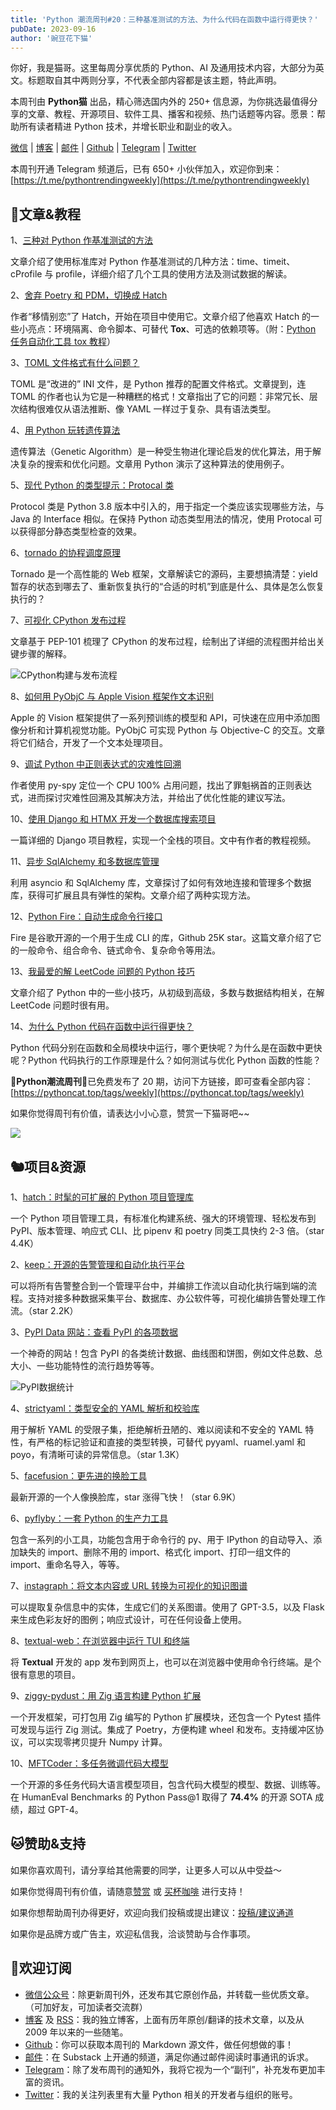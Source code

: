 ```yaml
---
title: 'Python 潮流周刊#20：三种基准测试的方法、为什么代码在函数中运行得更快？'
pubDate: 2023-09-16
author: '豌豆花下猫'
---
```


你好，我是猫哥。这里每周分享优质的 Python、AI 及通用技术内容，大部分为英文。标题取自其中两则分享，不代表全部内容都是该主题，特此声明。

本周刊由 **Python猫** 出品，精心筛选国内外的 250+ 信息源，为你挑选最值得分享的文章、教程、开源项目、软件工具、播客和视频、热门话题等内容。愿景：帮助所有读者精进 Python 技术，并增长职业和副业的收入。

[微信](https://img.pythoncat.top/python_cat.jpg) | [博客](https://pythoncat.top) | [邮件](https://pythoncat.substack.com) | [Github](https://github.com/chinesehuazhou/python-weekly) | [Telegram](https://t.me/pythontrendingweekly) | [Twitter](https://twitter.com/chinesehuazhou) 

本周刊开通 Telegram 频道后，已有 650+ 小伙伴加入，欢迎你到来：[https://t.me/pythontrendingweekly](https://t.me/pythontrendingweekly)

## 🦄文章&教程

1、[三种对 Python 作基准测试的方法](https://superfastpython.com/benchmark-python-code/)

文章介绍了使用标准库对 Python 作基准测试的几种方法：time、timeit、cProfile 与 profile，详细介绍了几个工具的使用方法及测试数据的解读。

2、[舍弃 Poetry 和 PDM，切换成 Hatch](https://andrich.me/2023/08/switching-to-hatch/)

作者“移情别恋”了 Hatch，开始在项目中使用它。文章介绍了他喜欢 Hatch 的一些小亮点：环境隔离、命令脚本、可替代 **Tox**、可选的依赖项等。（附：[Python 任务自动化工具 tox 教程](https://pythoncat.top/posts/2020-01-06-tox)）

3、[TOML 文件格式有什么问题？](https://hitchdev.com/strictyaml/why-not/toml/)

TOML 是“改进的” INI 文件，是 Python 推荐的配置文件格式。文章提到，连 TOML 的作者也认为它是一种糟糕的格式！文章指出了它的问题：非常冗长、层次结构很难仅从语法推断、像 YAML 一样过于复杂、具有语法类型。

4、[用 Python 玩转遗传算法](https://joseprupi.github.io/misc/2023/08/19/playing_with_genetic_algorithms_in_python.html)

遗传算法（Genetic Algorithm）是一种受生物进化理论启发的优化算法，用于解决复杂的搜索和优化问题。文章用 Python 演示了这种算法的使用例子。

5、[现代 Python 的类型提示：Protocal 类](https://codebeez.nl/blogs/type-hinting-in-modern-python-the-protocol-class/)

Protocol 类是 Python 3.8 版本中引入的，用于指定一个类应该实现哪些方法，与 Java 的 Interface 相似。在保持 Python 动态类型用法的情况，使用 Protocal 可以获得部分静态类型检查的效果。

6、[tornado 的协程调度原理](https://dev.to/caipi/tornado-de-xie-cheng-diao-du-yuan-li-2h34)

Tornado 是一个高性能的 Web 框架，文章解读它的源码，主要想搞清楚：yield 暂存的状态到哪去了、重新恢复执行的“合适的时机”到底是什么、具体是怎么恢复执行的？

7、[可视化 CPython 发布过程](https://sethmlarson.dev/security-developer-in-residence-weekly-report-9)

文章基于 PEP-101 梳理了 CPython 的发布过程，绘制出了详细的流程图并给出关键步骤的解释。

![CPython构建与发布流程](https://img.pythoncat.top/2023-09-16_cpython.png)

8、[如何用 PyObjC 与 Apple Vision 框架作文本识别](https://yasoob.me/posts/how-to-use-vision-framework-via-pyobjc/)

Apple 的 Vision 框架提供了一系列预训练的模型和 API，可快速在应用中添加图像分析和计算机视觉功能。PyObjC 可实现 Python 与 Objective-C 的交互。文章将它们结合，开发了一个文本处理项目。

9、[调试 Python 中正则表达式的灾难性回溯](https://krishnanchandra.com/posts/regex-catastrophic-backtracking/)

作者使用 py-spy 定位一个 CPU 100% 占用问题，找出了罪魁祸首的正则表达式，进而探讨灾难性回溯及其解决方法，并给出了优化性能的建议写法。

10、[使用 Django 和 HTMX 开发一个数据库搜索项目](https://www.photondesigner.com/articles/database-search-django-htmx)

一篇详细的 Django 项目教程，实现一个全栈的项目。文中有作者的教程视频。

11、[异步 SqlAlchemy 和多数据库管理](https://python-bloggers.com/2023/09/asynchronous-sqlalchemy-and-multiple-databases/)

利用 asyncio 和 SqlAlchemy 库，文章探讨了如何有效地连接和管理多个数据库，获得可扩展且具有弹性的架构。文章介绍了两种实现方法。

12、[Python Fire：自动生成命令行接口](https://juejin.cn/post/7278246015193464847)

Fire 是谷歌开源的一个用于生成 CLI 的库，Github 25K star。这篇文章介绍了它的一般命令、组合命令、链式命令、复杂命令等用法。

13、[我最爱的解 LeetCode 问题的 Python 技巧](https://www.jjinux.com/2022/08/python-my-favorite-python-tricks-for.html)

文章介绍了 Python 中的一些小技巧，从初级到高级，多数与数据结构相关，在解 LeetCode 问题时很有用。

14、[为什么 Python 代码在函数中运行得更快？](https://stackabuse.com/why-does-python-code-run-faster-in-a-function/)

Python 代码分别在函数和全局模块中运行，哪个更快呢？为什么是在函数中更快呢？Python 代码执行的工作原理是什么？如何测试与优化 Python 函数的性能？

🎁**Python潮流周刊**🎁已免费发布了 20 期，访问下方链接，即可查看全部内容：[https://pythoncat.top/tags/weekly](https://pythoncat.top/tags/weekly) 

如果你觉得周刊有价值，请表达小小心意，赞赏一下猫哥吧~~

![](https://img.pythoncat.top/support_pythoncat.png)

## 🐿️项目&资源

1、[hatch：时髦的可扩展的 Python 项目管理库](https://github.com/pypa/hatch)

一个 Python 项目管理工具，有标准化构建系统、强大的环境管理、轻松发布到 PyPI、版本管理、响应式 CLI、比 pipenv 和 poetry 同类工具快约 2-3 倍。（star 4.4K）

2、[keep：开源的告警管理和自动化执行平台](https://github.com/keephq/keep)

可以将所有告警整合到一个管理平台中，并编排工作流以自动化执行端到端的流程。支持对接多种数据采集平台、数据库、办公软件等，可视化编排告警处理工作流。（star 2.2K）

3、[PyPI Data 网站：查看 PyPI 的各项数据](https://py-code.org/stats)

一个神奇的网站！包含 PyPI 的各类统计数据、曲线图和饼图，例如文件总数、总大小、一些功能特性的流行趋势等等。

![PyPI数据统计](https://img.pythoncat.top/2023-09-15_pypi-data.png)

4、[strictyaml：类型安全的 YAML 解析和校验库](https://github.com/crdoconnor/strictyaml)

用于解析 YAML 的受限子集，拒绝解析丑陋的、难以阅读和不安全的 YAML 特性，有严格的标记验证和直接的类型转换，可替代 pyyaml、ruamel.yaml 和 poyo，有清晰可读的异常信息。（star 1.3K）

5、[facefusion：更先进的换脸工具](https://github.com/facefusion/facefusion)

最新开源的一个人像换脸库，star 涨得飞快！（star 6.9K）

6、[pyflyby：一套 Python 的生产力工具](https://github.com/deshaw/pyflyby)

包含一系列的小工具，功能包含用于命令行的 py、用于 IPython 的自动导入、添加缺失的 import、删除不用的 import、格式化 import、打印一组文件的 import、重命名导入，等等。

7、[instagraph：将文本内容或 URL 转换为可视化的知识图谱](https://github.com/yoheinakajima/instagraph)

可以提取复杂信息中的实体，生成它们的关系图谱。使用了 GPT-3.5，以及 Flask 来生成色彩友好的图例；响应式设计，可在任何设备上使用。

8、[textual-web：在浏览器中运行 TUI 和终端](https://github.com/Textualize/textual-web)

将 **Textual** 开发的 app 发布到网页上，也可以在浏览器中使用命令行终端。是个很有意思的项目。

9、[ziggy-pydust：用 Zig 语言构建 Python 扩展](https://github.com/fulcrum-so/ziggy-pydust)

一个开发框架，可打包用 Zig 编写的 Python 扩展模块，还包含一个 Pytest 插件可发现与运行 Zig 测试。集成了 Poetry，方便构建 wheel 和发布。支持缓冲区协议，可以实现零拷贝提升 Numpy 计算。

10、[MFTCoder：多任务微调代码大模型](https://github.com/codefuse-ai/MFTCoder)

一个开源的多任务代码大语言模型项目，包含代码大模型的模型、数据、训练等。在 HumanEval Benchmarks 的 Python Pass@1 取得了 **74.4%** 的开源 SOTA 成绩，超过 GPT-4。

## 🐱赞助&支持

如果你喜欢周刊，请分享给其他需要的同学，让更多人可以从中受益～

如果你觉得周刊有价值，请随意[赞赏](https://img.pythoncat.top/wechat_code.png) 或 [买杯咖啡](https://www.buymeacoffee.com/pythoncat) 进行支持！

如果你想帮助周刊办得更好，欢迎向我们投稿或提出建议：[投稿/建议通道](https://github.com/chinesehuazhou/python-weekly/issues/new)

如果你是品牌方或广告主，欢迎私信我，洽谈赞助与合作事项。

## 🐼欢迎订阅

- [微信公众号](https://img.pythoncat.top/python_cat.jpg)：除更新周刊外，还发布其它原创作品，并转载一些优质文章。（可加好友，可加读者交流群）
- [博客](https://pythoncat.top) 及 [RSS](https://pythoncat.top/rss.xml)：我的独立博客，上面有历年原创/翻译的技术文章，以及从 2009 年以来的一些随笔。
- [Github](https://github.com/chinesehuazhou/python-weekly)：你可以获取本周刊的 Markdown 源文件，做任何想做的事！
- [邮件](https://pythoncat.substack.com)：在 Substack 上开通的频道，满足你通过邮件阅读时事通讯的诉求。
- [Telegram](https://t.me/pythontrendingweekly)：除了发布周刊的通知外，我将它视为一个“副刊”，补充发布更加丰富的资讯。
- [Twitter](https://twitter.com/chinesehuazhou)：我的关注列表里有大量 Python 相关的开发者与组织的账号。

